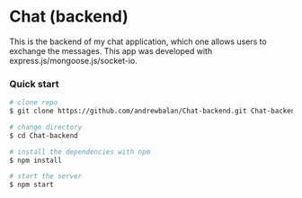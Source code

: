 # Chat (backend)
This is the backend of my chat application, which one allows
users to exchange the messages. This app was developed
with express.js/mongoose.js/socket-io.

### Quick start

```bash
# clone repo
$ git clone https://github.com/andrewbalan/Chat-backend.git Chat-backend

# change directory
$ cd Chat-backend

# install the dependencies with npm
$ npm install

# start the server
$ npm start
```
